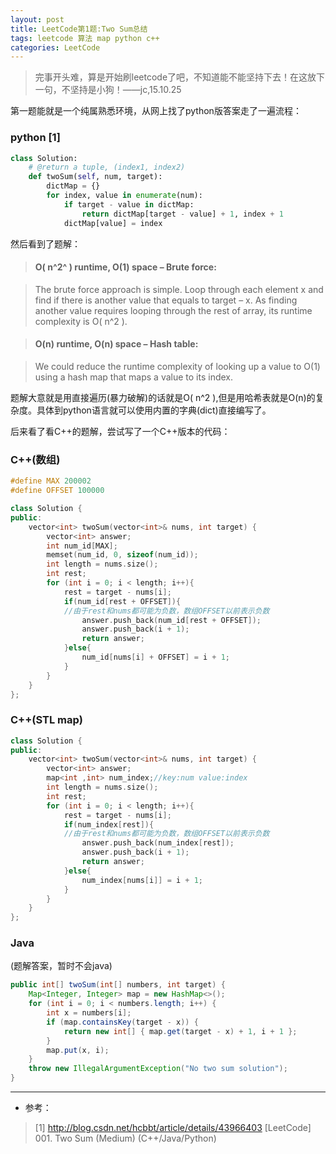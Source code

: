 ```yaml
---
layout: post
title: LeetCode第1题:Two Sum总结
tags: leetcode 算法 map python c++
categories: LeetCode
---
```


> 完事开头难，算是开始刷leetcode了吧，不知道能不能坚持下去！在这放下一句，不坚持是小狗！——jc,15.10.25

第一题能就是一个纯属熟悉环境，从网上找了python版答案走了一遍流程：

### python [1]
~~~python
class Solution:
    # @return a tuple, (index1, index2)
    def twoSum(self, num, target):
        dictMap = {}
        for index, value in enumerate(num):
            if target - value in dictMap:
                return dictMap[target - value] + 1, index + 1
            dictMap[value] = index
~~~

然后看到了题解：
>#### O( n^2^ ) runtime, O(1) space – Brute force:

>The brute force approach is simple. Loop through each element x and find if there is another value that equals to target – x. As finding another value requires looping through the rest of array, its runtime complexity is O( n^2 ).

>#### O(n) runtime, O(n) space – Hash table:

>We could reduce the runtime complexity of looking up a value to O(1) using a hash map that maps a value to its index.

题解大意就是用直接遍历(暴力破解)的话就是O( n^2 ),但是用哈希表就是O(n)的复杂度。具体到python语言就可以使用内置的字典(dict)直接编写了。

后来看了看C++的题解，尝试写了一个C++版本的代码：

### C++(数组)

~~~cpp
#define MAX 200002
#define OFFSET 100000

class Solution {
public:
    vector<int> twoSum(vector<int>& nums, int target) {
        vector<int> answer;
        int num_id[MAX];
        memset(num_id, 0, sizeof(num_id));
        int length = nums.size();
        int rest;
        for (int i = 0; i < length; i++){
            rest = target - nums[i];
            if(num_id[rest + OFFSET]){
            //由于rest和nums都可能为负数，数组OFFSET以前表示负数
                answer.push_back(num_id[rest + OFFSET]);
                answer.push_back(i + 1);
                return answer;
            }else{
                num_id[nums[i] + OFFSET] = i + 1;
            }
        }
    }
};
~~~

### C++(STL map)
~~~cpp
class Solution {
public:
    vector<int> twoSum(vector<int>& nums, int target) {
        vector<int> answer;
        map<int ,int> num_index;//key:num value:index
        int length = nums.size();
        int rest;
        for (int i = 0; i < length; i++){
            rest = target - nums[i];
            if(num_index[rest]){
            //由于rest和nums都可能为负数，数组OFFSET以前表示负数
                answer.push_back(num_index[rest]);
                answer.push_back(i + 1);
                return answer;
            }else{
                num_index[nums[i]] = i + 1;
            }
        }
    }
};
~~~

### Java
(题解答案，暂时不会java)
~~~java
public int[] twoSum(int[] numbers, int target) {
	Map<Integer, Integer> map = new HashMap<>();
	for (int i = 0; i < numbers.length; i++) {
        int x = numbers[i];
        if (map.containsKey(target - x)) {
            return new int[] { map.get(target - x) + 1, i + 1 };
        }
        map.put(x, i);
	}
	throw new IllegalArgumentException("No two sum solution");
}
~~~

*******

* 参考：

> [1] http://blog.csdn.net/hcbbt/article/details/43966403  [LeetCode] 001. Two Sum (Medium) (C++/Java/Python)
